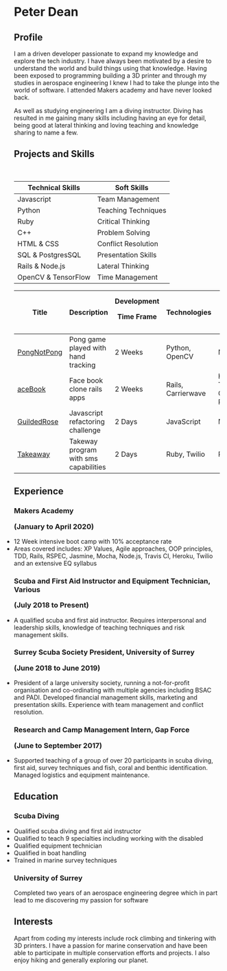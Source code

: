 <ul>
<h1> Peter Dean </h1>

<h2> Profile </h2>
  I am a driven developer passionate to expand my knowledge and explore the tech industry. I have always been motivated by a desire to understand the world and build things using that knowledge. Having been exposed to programming building a 3D printer and through my studies in aerospace engineering I knew I had to take the plunge into the world of software. I attended Makers academy and have never looked back. <p>

  As well as studying engineering I am a diving instructor. Diving has resulted in me gaining many skills including having an eye for detail, being good at lateral thinking and loving teaching and knowledge sharing to name a few.

<h2> Projects and Skills </h2>

<a href="https://sourcerer.io/peter2-71828"><img src="https://img.shields.io/badge/Ruby-219%20commits-orange.svg" alt=""></a>
<a href="https://sourcerer.io/peter2-71828"><img src="https://img.shields.io/badge/JavaScript-99%20commits-orange.svg" alt=""></a>
<a href="https://sourcerer.io/peter2-71828"><img src="https://img.shields.io/badge/HTML-77%20commits-orange.svg" alt=""></a>
<a href="https://sourcerer.io/peter2-71828"><img src="https://img.shields.io/badge/Python-56%20commits-orange.svg" alt=""></a>
<a href="https://sourcerer.io/peter2-71828"><img src="https://img.shields.io/badge/CSS-44%20commits-orange.svg" alt=""></a>
<a href="https://sourcerer.io/peter2-71828"><img src="https://img.shields.io/badge/C++-25%20commits-orange.svg" alt=""></a>

| Technical Skills | Soft Skills |
| ---------------- | ----------- |
| Javascript | Team Management |
| Python | Teaching Techniques |
| Ruby | Critical Thinking |
| C++ | Problem Solving |
| HTML & CSS | Conflict Resolution |
| SQL & PostgresSQL | Presentation Skills |
| Rails & Node.js | Lateral Thinking |
| OpenCV & TensorFlow | Time Management |

| Title | Description | Development<p>Time Frame | Technologies | Test Suits<p>CICDs |
| ----- | ----------- | ---------------------- | ------------ | ---------------- |
|[PongNotPong](https://github.com/Peter2-71828/PongNotPong)|Pong game played with hand tracking|2 Weeks|Python, OpenCV|N.A|
|[aceBook](https://github.com/Peter2-71828/aceBook-PingPong)|Face book clone rails apps|2 Weeks|Rails, Carrierwave|Heroku, Travis CI, Rspec|
|[GuildedRose](https://github.com/Peter2-71828/GildedRose-Refactoring-Kata)|Javascript refactoring challenge|2 Days|JavaScript|Mocha|
|[Takeaway](https://github.com/Peter2-71828/takeaway-challenge)|Takeway program with sms capabilities|2 Days|Ruby, Twilio|Rspec|

<h2>Experience</h2>

<h3> Makers Academy <p>(January to April 2020)</h3>
  <li>12 Week intensive boot camp with 10% acceptance rate
  <li>Areas covered includes: XP Values, Agile approaches, OOP principles, TDD, Rails, RSPEC, Jasmine, Mocha, Node.js, Travis CI, Heroku, Twilio and an extensive EQ syllabus

<h3>Scuba and First Aid Instructor and Equipment Technician, Various<p>(July 2018 to Present)</h3>
  <li>A qualified scuba and first aid instructor. Requires interpersonal and leadership skills, knowledge of teaching techniques and risk management skills.

<h3>Surrey Scuba Society President, University of Surrey<p>(June 2018 to June 2019)</h3>
  <li>President of a large university society, running a not-for-profit organisation and co-ordinating with multiple agencies including BSAC and PADI. Developed financial management skills, marketing and presentation skills. Experience with team management and conflict resolution.

<h3>Research and Camp Management Intern, Gap Force<p>(June to September 2017)</h3>
  <li>Supported teaching of a group of over 20 participants in scuba diving, first aid, survey techniques and fish, coral and benthic identification. Managed logistics and equipment maintenance.

<h2> Education </h2>

<h3> Scuba Diving </h3>
<li>Qualified scuba diving and first aid instructor
<li>Qualified to teach 9 specialties including working with the disabled
<li>Qualified equipment technician
<li>Qualified in boat handling
<li>Trained in marine survey techniques

<h3> University of Surrey </h3>
Completed two years of an aerospace engineering degree which in part lead to me discovering my passion for software

<h2> Interests </h2>
  Apart from coding my interests include rock climbing and tinkering with 3D printers. I have a passion for marine conservation and have been able to participate in multiple conservation efforts and projects. I also enjoy hiking and generally exploring our planet.
</ul>
